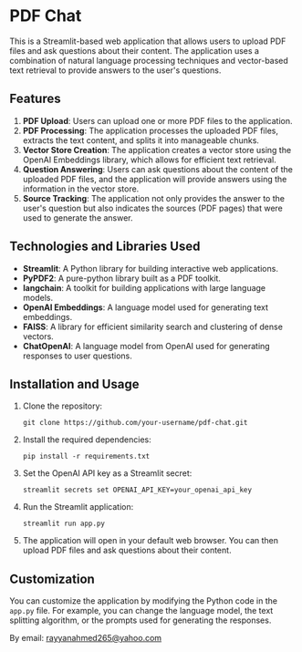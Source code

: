 # PDF Chat

This is a Streamlit-based web application that allows users to upload PDF files and ask questions about their content. The application uses a combination of natural language processing techniques and vector-based text retrieval to provide answers to the user's questions.

## Features

1. **PDF Upload**: Users can upload one or more PDF files to the application.
2. **PDF Processing**: The application processes the uploaded PDF files, extracts the text content, and splits it into manageable chunks.
3. **Vector Store Creation**: The application creates a vector store using the OpenAI Embeddings library, which allows for efficient text retrieval.
4. **Question Answering**: Users can ask questions about the content of the uploaded PDF files, and the application will provide answers using the information in the vector store.
5. **Source Tracking**: The application not only provides the answer to the user's question but also indicates the sources (PDF pages) that were used to generate the answer.

## Technologies and Libraries Used

- **Streamlit**: A Python library for building interactive web applications.
- **PyPDF2**: A pure-python library built as a PDF toolkit.
- **langchain**: A toolkit for building applications with large language models.
- **OpenAI Embeddings**: A language model used for generating text embeddings.
- **FAISS**: A library for efficient similarity search and clustering of dense vectors.
- **ChatOpenAI**: A language model from OpenAI used for generating responses to user questions.

## Installation and Usage

1. Clone the repository:
   ```
   git clone https://github.com/your-username/pdf-chat.git
   ```

2. Install the required dependencies:
   ```
   pip install -r requirements.txt
   ```

3. Set the OpenAI API key as a Streamlit secret:
   ```
   streamlit secrets set OPENAI_API_KEY=your_openai_api_key
   ```

4. Run the Streamlit application:
   ```
   streamlit run app.py
   ```

5. The application will open in your default web browser. You can then upload PDF files and ask questions about their content.

## Customization

You can customize the application by modifying the Python code in the `app.py` file. For example, you can change the language model, the text splitting algorithm, or the prompts used for generating the responses.

By email: rayyanahmed265@yahoo.com